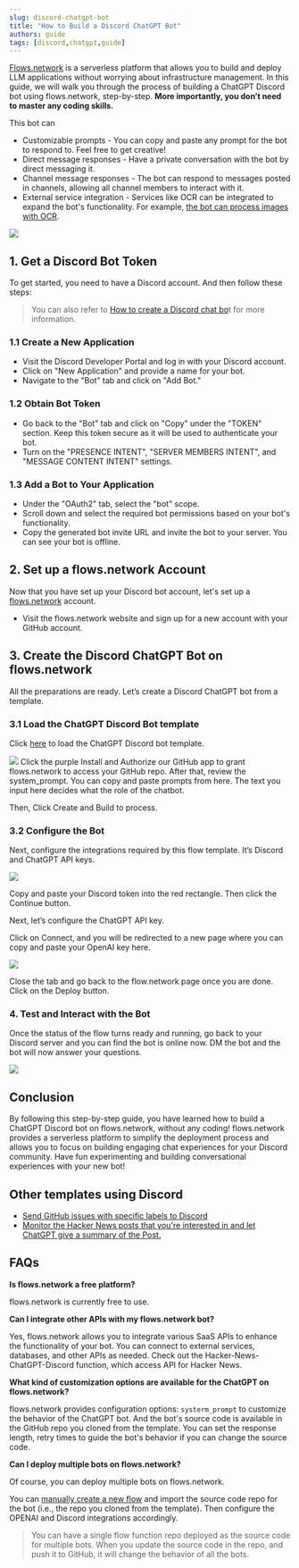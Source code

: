 ```yaml
---
slug: discord-chatgpt-bot
title: "How to Build a Discord ChatGPT Bot"
authors: guide
tags: [discord,chatgpt,guide]
---
```


[Flows.network](https://flows.network/) is a serverless platform that allows you to build and deploy LLM applications without worrying about infrastructure management. In this guide, we will walk you through the process of building a ChatGPT Discord bot using flows.network, step-by-step. **More importantly, you don’t need to master any coding skills.**

This bot can
*  Customizable prompts - You can copy and paste any prompt for the bot to respond to. Feel free to get creative!
* Direct message responses - Have a private conversation with the bot by direct messaging it.
* Channel message responses - The bot can respond to messages posted in channels, allowing all channel members to interact with it.
* External service integration - Services like OCR can be integrated to expand the bot's functionality. For example, [the bot can process images with OCR](https://docs.rs/cloud-vision-flows/0.1.1/cloud_vision_flows/).

![](discord-chatgpt-bot-05.png)

## 1. Get a Discord Bot Token

To get started, you need to have a Discord account. And then follow these steps:

> You can also refer to [How to create a Discord chat bo](https://flows.network/blog/discord-chat-bot-guide)t for more information.

### 1.1 Create a New Application 

* Visit the Discord Developer Portal and log in with your Discord account.
* Click on "New Application" and provide a name for your bot.
* Navigate to the "Bot" tab and click on "Add Bot."

### 1.2 Obtain Bot Token

* Go back to the "Bot" tab and click on "Copy" under the "TOKEN" section. Keep this token secure as it will be used to authenticate your bot.
* Turn on the "PRESENCE INTENT", "SERVER MEMBERS INTENT", and "MESSAGE CONTENT INTENT" settings.

### 1.3 Add a Bot to Your Application

* Under the "OAuth2" tab, select the "bot" scope.
* Scroll down and select the required bot permissions based on your bot's functionality.
* Copy the generated bot invite URL and invite the bot to your server. You can see your bot is offline.

## 2. Set up a flows.network Account

Now that you have set up your Discord bot account, let's set up a [flows.network](https://flows.network/) account.

* Visit the flows.network website and sign up for a new account with your GitHub account.

## 3. Create the Discord ChatGPT Bot on flows.network

All the preparations are ready. Let’s create a Discord ChatGPT bot from a template.


### 3.1  Load the ChatGPT Discord Bot template

Click [here](https://flows.network/flow/createByTemplate/discord-chatgpt) to load the ChatGPT Discord bot template.

![](discord-chatgpt-bot-01.jpg)
Click the purple Install and Authorize our GitHub app to grant flows.network to access your GitHub repo. After that, review the system_prompt. You can copy and paste prompts from here. The text you input here decides what the role of the chatbot.

Then, Click Create and Build to process.

### 3.2 Configure the Bot

Next, configure the integrations required by this flow template. It’s Discord and ChatGPT API keys.

![](discord-chatgpt-bot-02.jpg)

Copy and paste your Discord token into the red rectangle. Then click the Continue button.

Next, let’s configure the ChatGPT API key. 

Click on Connect, and you will be redirected to a new page where you can copy and paste your OpenAI key here.

![](discord-chatgpt-bot-03.jpg)

Close the tab and go back to the flow.network page once you are done. Click on the Deploy button.


### 4. Test and Interact with the Bot


Once the status of the flow turns ready and running, go back to your Discord server and you can find the bot is online now. DM the bot and the bot will now answer your questions.

![](discord-chatgpt-07.png)

## Conclusion

By following this step-by-step guide, you have learned how to build a ChatGPT Discord bot on flows.network, without any coding! flows.network provides a serverless platform to simplify the deployment process and allows you to focus on building engaging chat experiences for your Discord community. Have fun experimenting and building conversational experiences with your new bot!

## Other templates using Discord

* [Send GitHub issues with specific labels to Discord](https://flows.network/flow/createByTemplate/github-issue-notification-tracker)
* [Monitor the Hacker News posts that you're interested in and let ChatGPT give a summary of the Post.](https://flows.network/flow/createByTemplate/hacker-news-alert-chatgpt-discord)

## FAQs

**Is flows.network a free platform?** 

flows.network is currently free to use.

**Can I integrate other APIs with my flows.network bot?**

Yes, flows.network allows you to integrate various SaaS APIs to enhance the functionality of your bot. You can connect to external services, databases, and other APIs as needed. Check out the Hacker-News-ChatGPT-Discord function, which access API for Hacker News.

**What kind of customization options are available for the ChatGPT on flows.network?** 

flows.network provides configuration options: `systerm_prompt` to customize the behavior of the ChatGPT bot. And the bot's source code is available in the GitHub repo you cloned from the template. You can set the response length, retry times to guide the bot's behavior if you can change the source code.

**Can I deploy multiple bots on flows.network?** 

Of course, you can deploy multiple bots on flows.network.

You can [manually create a new flow](https://flows.network/flow/new) and import the source code repo for the bot (i.e., the repo you cloned from the template). Then configure the OPENAI and Discord integrations accordingly. 


>You can have a single flow function repo deployed as the source code for multiple bots. When you update the source code in the repo, and push it to GitHub, it will change the behavior of all the bots.




